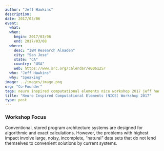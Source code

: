 ```yaml
---
author: "Jeff Hawkins"
description:
date: 2017/03/06
event:
  what:
  when:
    begin: 2017/03/06
    end: 2017/03/08
  where:
    desc: "IBM Research Almaden"
    city: "San Jose"
    state: "CA"
    country: "USA"
    web: https://www.src.org/calendar/e006125/
  who: "Jeff Hawkins"
  why: "Speaking"
image: ../images/image.png
org: "Co-Founder"
tags: neuro inspired computational elements nice workshop 2017 jeff hawkins numenta htm machine intelligence
title: "Neuro Inspired Computational Elements (NICE) Workshop 2017"
type: post
---
```


### Workshop Focus

Conventional, stored program architecture systems are designed for algorithmic
and exact calculations. However, the problems with highest impact involve large,
noisy, incomplete, “natural” data sets that do not lend themselves to convenient
solutions by current systems.
